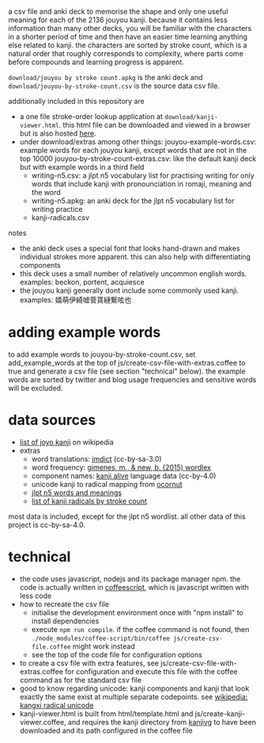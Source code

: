 a csv file and anki deck to memorise the shape and only one useful meaning for each of the 2136 jouyou kanji.
because it contains less information than many other decks, you will be familiar with the characters in a shorter period of time and then have an easier time learning anything else related to kanji.
the characters are sorted by stroke count, which is a natural order that roughly corresponds to complexity, where parts come before compounds and learning progress is apparent.

`download/jouyou by stroke count.apkg` is the anki deck and `download/jouyou-by-stroke-count.csv` is the source data csv file.

additionally included in this repository are
* a one file stroke-order lookup application at `download/kanji-viewer.html`. this html file can be downloaded and viewed in a browser but is also hosted [here](http://sph.mn/other/kanji-viewer.html).
* under download/extras among other things:
  jouyou-example-words.csv: example words for each jouyou kanji, except words that are not in the top 10000
  jouyou-by-stroke-count-extras.csv: like the default kanji deck but with example words in a third field
  * writing-n5.csv: a jlpt n5 vocabulary list for practising writing for only words that include kanji with pronounciation in romaji, meaning and the word
  * writing-n5.apkg: an anki deck for the jlpt n5 vocabulary list for writing practice
  * kanji-radicals.csv

notes
* the anki deck uses a special font that looks hand-drawn and makes individual strokes more apparent. this can also help with differentiating components
* this deck uses a small number of relatively uncommon english words. examples: beckon, portent, acquiesce
* the jouyou kanji generally dont include some commonly used kanji. examples: 嬉萌伊綺嘘菅貰縺繋呟也

# adding example words
to add example words to jouyou-by-stroke-count.csv, set add_example_words at the top of js/create-csv-file-with-extras.coffee to true and generate a csv file (see section "technical" below).
the example words are sorted by twitter and blog usage frequencies and sensitive words will be excluded.

# data sources
* [list of joyo kanji](https://en.wikipedia.org/wiki/List_of_j%C5%8Dy%C5%8D_kanji) on wikipedia
* extras
  * word translations: [jmdict](http://www.edrdg.org/jmdict/j_jmdict.html) (cc-by-sa-3.0)
  * word frequency: [gimenes, m., & new, b. (2015) wordlex](http://www.lexique.org/?page_id=250)
  * component names: [kanji alive](https://github.com/kanjialive/kanji-data-media) language data (cc-by-4.0)
  * unicode kanji to radical mapping from [ocornut](https://gist.github.com/ocornut/18844be7446b63d936e4fab8fb5e6e01)
  * [jlpt n5 words and meanings](http://www.passjapanesetest.com/jlpt-n5-vocabulary-list/)
  * [list of kanji radicals by stroke count](https://en.wikipedia.org/wiki/List_of_kanji_radicals_by_stroke_count)

most data is included, except for the jlpt n5 wordlist. all other data of this project is cc-by-sa-4.0.

# technical
* the code uses javascript, nodejs and its package manager npm. the code is actually written in [coffeescript](http://coffeescript.org), which is javascript written with less code
* how to recreate the csv file
  * initialise the development environment once with "npm install" to install dependencies
  * execute `npm run compile`. if the coffee command is not found, then `./node_modules/coffee-script/bin/coffee js/create-csv-file.coffee` might work instead
  * see the top of the code file for configuration options
* to create a csv file with extra features, see js/create-csv-file-with-extras.coffee for configuration and execute this file with the coffee command as for the standard csv file
* good to know regarding unicode: kanji components and kanji that look exactly the same exist at multiple separate codepoints. see [wikipedia: kangxi radical unicode](https://en.wikipedia.org/wiki/Kangxi_radical#Unicode)
* kanji-viewer.html is built from html/template.html and js/create-kanji-viewer.coffee, and requires the kanji directory from [kanjivg](https://github.com/KanjiVG/kanjivg) to have been downloaded and its path configured in the coffee file
